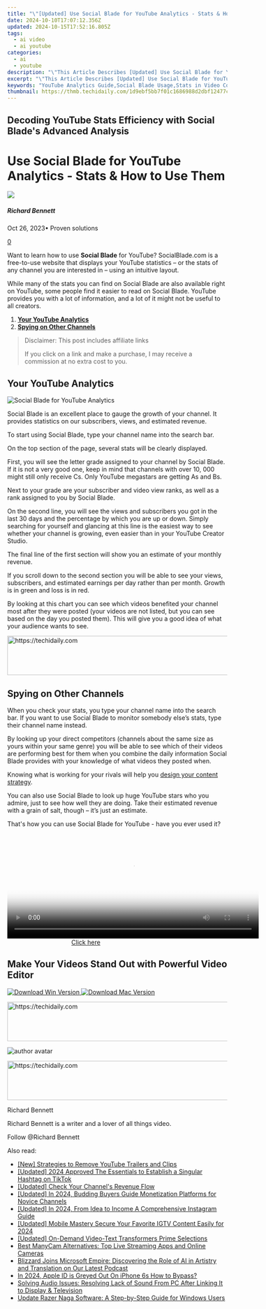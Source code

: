 ```yaml
---
title: "\"[Updated] Use Social Blade for YouTube Analytics - Stats & How to Use Them\""
date: 2024-10-10T17:07:12.356Z
updated: 2024-10-15T17:52:16.805Z
tags:
  - ai video
  - ai youtube
categories:
  - ai
  - youtube
description: "\"This Article Describes [Updated] Use Social Blade for YouTube Analytics - Stats & How to Use Them\""
excerpt: "\"This Article Describes [Updated] Use Social Blade for YouTube Analytics - Stats & How to Use Them\""
keywords: "YouTube Analytics Guide,Social Blade Usage,Stats in Video Content,Social Blade Insights,YouTube Performance Tracking,Utilizing Video Metrics,How to Leverage YouTube Data"
thumbnail: https://thmb.techidaily.com/1d9ebf5bb7f01c1686988d2dbf12477c216dfe196b34a2ea4b98d961a480d427.jpg
---
```


## Decoding YouTube Stats Efficiency with Social Blade's Advanced Analysis

# Use Social Blade for YouTube Analytics - Stats & How to Use Them

![](https://images.wondershare.com/filmora/article-images/richard-bennett.jpg)

##### Richard Bennett

 Oct 26, 2023• Proven solutions

[0](#commentsBoxSeoTemplate)

Want to learn how to use **Social Blade** for YouTube? SocialBlade.com is a free-to-use website that displays your YouTube statistics – or the stats of any channel you are interested in – using an intuitive layout.

While many of the stats you can find on Social Blade are also available right on YouTube, some people find it easier to read on Social Blade. YouTube provides you with a lot of information, and a lot of it might not be useful to all creators.

1. [**Your YouTube Analytics**](#yourstats)
2. [**Spying on Other Channels**](#spy)

>  Disclaimer: This post includes affiliate links
>
>  If you click on a link and make a purchase, I may receive a commission at no extra cost to you.
>

## Your YouTube Analytics

![Social Blade for YouTube Analytics](https://images.wondershare.com/filmora/article-images/social-blade-youtube-analytics.jpg)

Social Blade is an excellent place to gauge the growth of your channel. It provides statistics on our subscribers, views, and estimated revenue.

To start using Social Blade, type your channel name into the search bar.

On the top section of the page, several stats will be clearly displayed.

First, you will see the letter grade assigned to your channel by Social Blade. If it is not a very good one, keep in mind that channels with over 10, 000 might still only receive Cs. Only YouTube megastars are getting As and Bs.

Next to your grade are your subscriber and video view ranks, as well as a rank assigned to you by Social Blade.

On the second line, you will see the views and subscribers you got in the last 30 days and the percentage by which you are up or down. Simply searching for yourself and glancing at this line is the easiest way to see whether your channel is growing, even easier than in your YouTube Creator Studio.

The final line of the first section will show you an estimate of your monthly revenue.

If you scroll down to the second section you will be able to see your views, subscribers, and estimated earnings per day rather than per month. Growth is in green and loss is in red.

By looking at this chart you can see which videos benefited your channel most after they were posted (your videos are not listed, but you can see based on the day you posted them). This will give you a good idea of what your audience wants to see.

<!-- affiliate ads begin -->
<a href="https://appsumo.8odi.net/c/5597632/2087409/7443" target="_top" id="2087409">
  <img src="//a.impactradius-go.com/display-ad/7443-2087409" border="0" alt="https://techidaily.com" width="728" height="90"/>
</a>
<img height="0" width="0" src="https://appsumo.8odi.net/i/5597632/2087409/7443" style="position:absolute;visibility:hidden;" border="0" />
<!-- affiliate ads end -->

## Spying on Other Channels

When you check your stats, you type your channel name into the search bar. If you want to use Social Blade to monitor somebody else’s stats, type their channel name instead.

By looking up your direct competitors (channels about the same size as yours within your same genre) you will be able to see which of their videos are performing best for them when you combine the daily information Social Blade provides with your knowledge of what videos they posted when.

Knowing what is working for your rivals will help you [design your content strategy](https://tools.techidaily.com/wondershare/filmora/download/).

You can also use Social Blade to look up huge YouTube stars who you admire, just to see how well they are doing. Take their estimated revenue with a grain of salt, though – it’s just an estimate.

 That's how you can use Social Blade for YouTube - have you ever used it?

<!-- affiliate ads begin -->
<span id="1983473">
					<video width="576" height="240" style="cursor:pointer"
           poster="//a.impactradius-go.com/display-clicktoplayimage/1983473.png"
           onclick="if(!this.playClicked){this.play();this.setAttribute('controls',true);this.playClicked=true;}">
	   <source src="//a.impactradius-go.com/display-ad/22993-1983473">
	   <img src="//a.impactradius-go.com/display-clicktoplayimage/1983473.png" style="border: none; height: 100%; width: 100%; object-fit: contain">
	</video>
	<div style="width:360px;text-align:center"><a href="javascript:window.open(decodeURIComponent('https%3A%2F%2Fhomestyler.sjv.io%2Fc%2F5597632%2F1983473%2F22993'), '_blank');void(0);">Click here</a></div>
</span>
<img height="0" width="0" src="https://imp.pxf.io/i/5597632/1983473/22993" style="position:absolute;visibility:hidden;" border="0" />
<!-- affiliate ads end -->

## Make Your Videos Stand Out with Powerful Video Editor

[![Download Win Version](https://images.wondershare.com/filmora/guide/download-btn-win.jpg) ](https://tools.techidaily.com/wondershare/filmora/download/) [![Download Mac Version](https://images.wondershare.com/filmora/guide/download-btn-mac.jpg) ](https://tools.techidaily.com/wondershare/filmora/download/)

<!-- affiliate ads begin -->
<a href="https://aligracehair.sjv.io/c/5597632/2087239/19272" target="_top" id="2087239">
  <img src="//a.impactradius-go.com/display-ad/19272-2087239" border="0" alt="https://techidaily.com" width="728" height="90"/>
</a>
<img height="0" width="0" src="https://aligracehair.sjv.io/i/5597632/2087239/19272" style="position:absolute;visibility:hidden;" border="0" />
<!-- affiliate ads end -->

![author avatar](https://images.wondershare.com/filmora/article-images/richard-bennett.jpg)

<!-- affiliate ads begin -->
<a href="https://appsumo.8odi.net/c/5597632/2043593/7443" target="_top" id="2043593">
  <img src="//a.impactradius-go.com/display-ad/7443-2043593" border="0" alt="https://techidaily.com" width="728" height="90"/>
</a>
<img height="0" width="0" src="https://appsumo.8odi.net/i/5597632/2043593/7443" style="position:absolute;visibility:hidden;" border="0" />
<!-- affiliate ads end -->

Richard Bennett

Richard Bennett is a writer and a lover of all things video.

Follow @Richard Bennett

<ins class="adsbygoogle"
     style="display:block"
     data-ad-format="autorelaxed"
     data-ad-client="ca-pub-7571918770474297"
     data-ad-slot="1223367746"></ins>

<ins class="adsbygoogle"
     style="display:block"
     data-ad-client="ca-pub-7571918770474297"
     data-ad-slot="8358498916"
     data-ad-format="auto"
     data-full-width-responsive="true"></ins>

<span class="atpl-alsoreadstyle">Also read:</span>
<div><ul>
<li><a href="https://youtube-blog.techidaily.com/trategies-to-remove-youtube-trailers-and-clips/"><u>[New] Strategies to Remove YouTube Trailers and Clips</u></a></li>
<li><a href="https://tiktok-video-files.techidaily.com/updated-2024-approved-the-essentials-to-establish-a-singular-hashtag-on-tiktok/"><u>[Updated] 2024 Approved The Essentials to Establish a Singular Hashtag on TikTok</u></a></li>
<li><a href="https://youtube-blog.techidaily.com/ed-check-your-channels-revenue-flow/"><u>[Updated] Check Your Channel's Revenue Flow</u></a></li>
<li><a href="https://youtube-blog.techidaily.com/ed-in-2024-budding-buyers-guide-monetization-platforms-for-novice-channels/"><u>[Updated] In 2024, Budding Buyers Guide Monetization Platforms for Novice Channels</u></a></li>
<li><a href="https://instagram-video-recordings.techidaily.com/updated-in-2024-from-idea-to-income-a-comprehensive-instagram-guide/"><u>[Updated] In 2024, From Idea to Income A Comprehensive Instagram Guide</u></a></li>
<li><a href="https://instagram-videos.techidaily.com/updated-mobile-mastery-secure-your-favorite-igtv-content-easily-for-2024/"><u>[Updated] Mobile Mastery Secure Your Favorite IGTV Content Easily for 2024</u></a></li>
<li><a href="https://youtube-blog.techidaily.com/ed-on-demand-video-text-transformers-prime-selections/"><u>[Updated] On-Demand Video-Text Transformers Prime Selections</u></a></li>
<li><a href="https://solve-latest.techidaily.com/best-manycam-alternatives-top-live-streaming-apps-and-online-cameras/"><u>Best ManyCam Alternatives: Top Live Streaming Apps and Online Cameras</u></a></li>
<li><a href="https://tech-hub.techidaily.com/blizzard-joins-microsoft-empire-discovering-the-role-of-ai-in-artistry-and-translation-on-our-latest-podcast/"><u>Blizzard Joins Microsoft Empire: Discovering the Role of AI in Artistry and Translation on Our Latest Podcast</u></a></li>
<li><a href="https://apple-account.techidaily.com/in-2024-apple-id-is-greyed-out-on-iphone-6s-how-to-bypass-by-drfone-ios/"><u>In 2024, Apple ID is Greyed Out On iPhone 6s How to Bypass?</u></a></li>
<li><a href="https://sound-issues.techidaily.com/solving-audio-issues-resolving-lack-of-sound-from-pc-after-linking-it-to-display-and-television/"><u>Solving Audio Issues: Resolving Lack of Sound From PC After Linking It to Display & Television</u></a></li>
<li><a href="https://hardware-help.techidaily.com/update-razer-naga-software-a-step-by-step-guide-for-windows-users/"><u>Update Razer Naga Software: A Step-by-Step Guide for Windows Users</u></a></li>
</ul></div>

